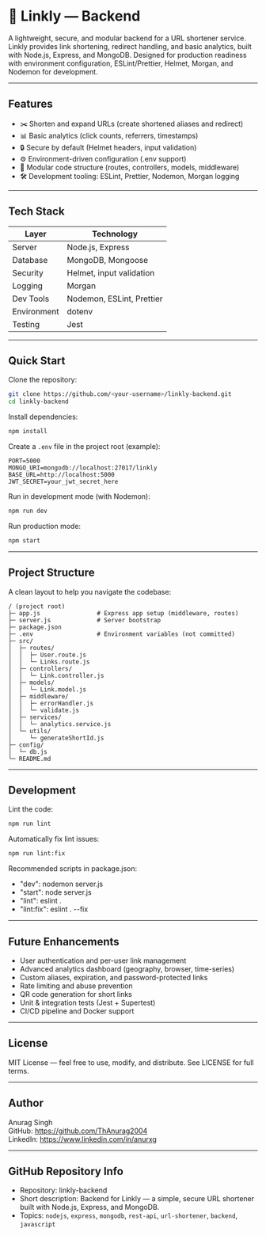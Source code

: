 # 🔗 Linkly — Backend

A lightweight, secure, and modular backend for a URL shortener service. Linkly provides link shortening, redirect handling, and basic analytics, built with Node.js, Express, and MongoDB. Designed for production readiness with environment configuration, ESLint/Prettier, Helmet, Morgan, and Nodemon for development.

---

## Features
- ✂️ Shorten and expand URLs (create shortened aliases and redirect)
- 📊 Basic analytics (click counts, referrers, timestamps)
- 🔒 Secure by default (Helmet headers, input validation)
- ⚙️ Environment-driven configuration (.env support)
- 🧩 Modular code structure (routes, controllers, models, middleware)
- 🛠️ Development tooling: ESLint, Prettier, Nodemon, Morgan logging

---

## Tech Stack

| Layer | Technology |
|-------|------------|
| Server | Node.js, Express |
| Database | MongoDB, Mongoose |
| Security | Helmet, input validation |
| Logging | Morgan |
| Dev Tools | Nodemon, ESLint, Prettier |
| Environment | dotenv |
| Testing | Jest  |

---

## Quick Start

Clone the repository:
```bash
git clone https://github.com/<your-username>/linkly-backend.git
cd linkly-backend
```

Install dependencies:
```bash
npm install
```

Create a `.env` file in the project root (example):
```env
PORT=5000
MONGO_URI=mongodb://localhost:27017/linkly
BASE_URL=http://localhost:5000
JWT_SECRET=your_jwt_secret_here
```

Run in development mode (with Nodemon):
```bash
npm run dev
```

Run production mode:
```bash
npm start
```

---

## Project Structure

A clean layout to help you navigate the codebase:

```
/ (project root)
├─ app.js                # Express app setup (middleware, routes)
├─ server.js             # Server bootstrap
├─ package.json
├─ .env                  # Environment variables (not committed)
├─ src/
│  ├─ routes/
│  │  ├─ User.route.js
│  │  └─ Links.route.js
│  ├─ controllers/
│  │  └─ Link.controller.js
│  ├─ models/
│  │  └─ Link.model.js
│  ├─ middleware/
│  │  ├─ errorHandler.js
│  │  └─ validate.js
│  ├─ services/
│  │  └─ analytics.service.js
│  └─ utils/
│     └─ generateShortId.js
├─ config/
│  └─ db.js
└─ README.md
```

---

## Development

Lint the code:
```bash
npm run lint
```

Automatically fix lint issues:
```bash
npm run lint:fix
```

Recommended scripts in package.json:
- "dev": nodemon server.js
- "start": node server.js
- "lint": eslint .
- "lint:fix": eslint . --fix

---

## Future Enhancements
- User authentication and per-user link management
- Advanced analytics dashboard (geography, browser, time-series)
- Custom aliases, expiration, and password-protected links
- Rate limiting and abuse prevention
- QR code generation for short links
- Unit & integration tests (Jest + Supertest)
- CI/CD pipeline and Docker support

---

## License

MIT License — feel free to use, modify, and distribute. See LICENSE for full terms.

---

## Author

Anurag Singh  
GitHub: https://github.com/ThAnurag2004  
LinkedIn: https://www.linkedin.com/in/anurxg

---

## GitHub Repository Info

- Repository: linkly-backend  
- Short description: Backend for Linkly — a simple, secure URL shortener built with Node.js, Express, and MongoDB.  
- Topics: `nodejs`, `express`, `mongodb`, `rest-api`, `url-shortener`, `backend`, `javascript`

